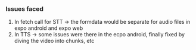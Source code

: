 ### Issues faced
1. In fetch call for STT -> the formdata would be separate for audio files in expo android and expo web
2. In TTS -> some issues were there in the ecpo android, finally fixed by diving the video into chunks, etc